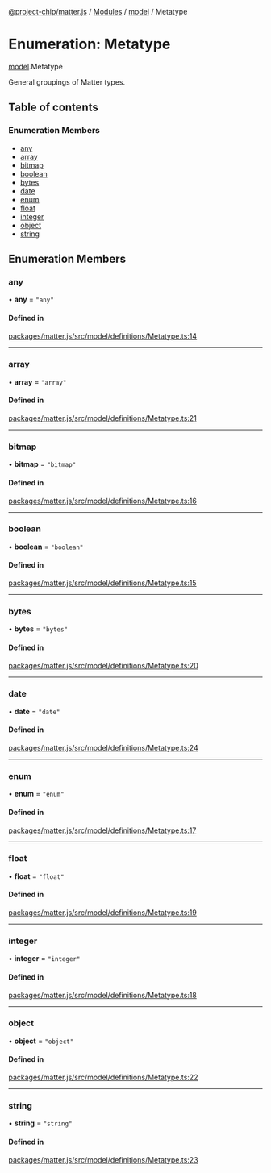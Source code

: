 [@project-chip/matter.js](../README.md) / [Modules](../modules.md) / [model](../modules/model.md) / Metatype

# Enumeration: Metatype

[model](../modules/model.md).Metatype

General groupings of Matter types.

## Table of contents

### Enumeration Members

- [any](model.Metatype-1.md#any)
- [array](model.Metatype-1.md#array)
- [bitmap](model.Metatype-1.md#bitmap)
- [boolean](model.Metatype-1.md#boolean)
- [bytes](model.Metatype-1.md#bytes)
- [date](model.Metatype-1.md#date)
- [enum](model.Metatype-1.md#enum)
- [float](model.Metatype-1.md#float)
- [integer](model.Metatype-1.md#integer)
- [object](model.Metatype-1.md#object)
- [string](model.Metatype-1.md#string)

## Enumeration Members

### any

• **any** = ``"any"``

#### Defined in

[packages/matter.js/src/model/definitions/Metatype.ts:14](https://github.com/project-chip/matter.js/blob/6d3b6a5d957d88a9231d6ecab4bb41f8133112be/packages/matter.js/src/model/definitions/Metatype.ts#L14)

___

### array

• **array** = ``"array"``

#### Defined in

[packages/matter.js/src/model/definitions/Metatype.ts:21](https://github.com/project-chip/matter.js/blob/6d3b6a5d957d88a9231d6ecab4bb41f8133112be/packages/matter.js/src/model/definitions/Metatype.ts#L21)

___

### bitmap

• **bitmap** = ``"bitmap"``

#### Defined in

[packages/matter.js/src/model/definitions/Metatype.ts:16](https://github.com/project-chip/matter.js/blob/6d3b6a5d957d88a9231d6ecab4bb41f8133112be/packages/matter.js/src/model/definitions/Metatype.ts#L16)

___

### boolean

• **boolean** = ``"boolean"``

#### Defined in

[packages/matter.js/src/model/definitions/Metatype.ts:15](https://github.com/project-chip/matter.js/blob/6d3b6a5d957d88a9231d6ecab4bb41f8133112be/packages/matter.js/src/model/definitions/Metatype.ts#L15)

___

### bytes

• **bytes** = ``"bytes"``

#### Defined in

[packages/matter.js/src/model/definitions/Metatype.ts:20](https://github.com/project-chip/matter.js/blob/6d3b6a5d957d88a9231d6ecab4bb41f8133112be/packages/matter.js/src/model/definitions/Metatype.ts#L20)

___

### date

• **date** = ``"date"``

#### Defined in

[packages/matter.js/src/model/definitions/Metatype.ts:24](https://github.com/project-chip/matter.js/blob/6d3b6a5d957d88a9231d6ecab4bb41f8133112be/packages/matter.js/src/model/definitions/Metatype.ts#L24)

___

### enum

• **enum** = ``"enum"``

#### Defined in

[packages/matter.js/src/model/definitions/Metatype.ts:17](https://github.com/project-chip/matter.js/blob/6d3b6a5d957d88a9231d6ecab4bb41f8133112be/packages/matter.js/src/model/definitions/Metatype.ts#L17)

___

### float

• **float** = ``"float"``

#### Defined in

[packages/matter.js/src/model/definitions/Metatype.ts:19](https://github.com/project-chip/matter.js/blob/6d3b6a5d957d88a9231d6ecab4bb41f8133112be/packages/matter.js/src/model/definitions/Metatype.ts#L19)

___

### integer

• **integer** = ``"integer"``

#### Defined in

[packages/matter.js/src/model/definitions/Metatype.ts:18](https://github.com/project-chip/matter.js/blob/6d3b6a5d957d88a9231d6ecab4bb41f8133112be/packages/matter.js/src/model/definitions/Metatype.ts#L18)

___

### object

• **object** = ``"object"``

#### Defined in

[packages/matter.js/src/model/definitions/Metatype.ts:22](https://github.com/project-chip/matter.js/blob/6d3b6a5d957d88a9231d6ecab4bb41f8133112be/packages/matter.js/src/model/definitions/Metatype.ts#L22)

___

### string

• **string** = ``"string"``

#### Defined in

[packages/matter.js/src/model/definitions/Metatype.ts:23](https://github.com/project-chip/matter.js/blob/6d3b6a5d957d88a9231d6ecab4bb41f8133112be/packages/matter.js/src/model/definitions/Metatype.ts#L23)
